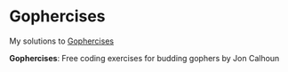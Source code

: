 # Gophercises

My solutions to [Gophercises](https://gophercises.com)

**Gophercises**: Free coding exercises for budding gophers by Jon Calhoun

